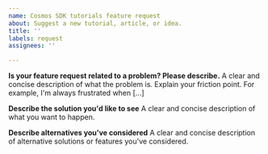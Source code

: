 ```yaml
---
name: Cosmos SDK tutorials feature request
about: Suggest a new tutorial, article, or idea.
title: ''
labels: request
assignees: ''

---
```


**Is your feature request related to a problem? Please describe.**
A clear and concise description of what the problem is. Explain your friction point. For example, I'm always frustrated when [...]

**Describe the solution you'd like to see**
A clear and concise description of what you want to happen.

**Describe alternatives you've considered**
A clear and concise description of alternative solutions or features you've considered.
